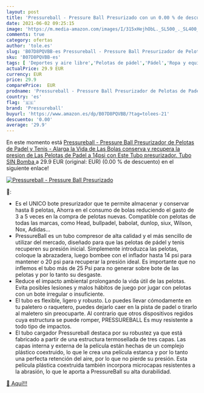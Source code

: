 ```yaml
---
layout: post
title: 'Pressureball - Pressure Ball Presurizado con un 0.00 % de descuento'
date: 2021-06-02 09:25:15
image: 'https://m.media-amazon.com/images/I/315xHejhObL._SL500_._SL400_.jpg'
comments: true
category: ofertas
author: 'tole.es'
slug: 'B07D8PQVBB-es Pressureball - Pressure Ball Presurizador de Pelotas de...'
sku: 'B07D8PQVBB-es'
tags: [ 'Deportes y aire libre','Pelotas de pádel','Pádel','Ropa y equipo para deportes','conserva','pressureball', ]
actualPrice: 29.9 EUR
currency: EUR
price: 29.9
comparePrice:  EUR
prodname: 'Pressureball - Pressure Ball Presurizador de Pelotas de Padel y Tenis - Alarga la Vida de Las Bolas  conserva y recupera la presion de Las Pelotas de Padel a 14psi con Este Tubo presurizador.  Tubo SIN Bomba '
country: 'es'
flag: '🇪🇸'
brand: 'Pressureball'
buyurl: 'https://www.amazon.es/dp/B07D8PQVBB/?tag=tolees-21'
descuento: '0.00'
average: '29.9'
---
```


En este momento está [Pressureball - Pressure Ball Presurizador de Pelotas de Padel y Tenis - Alarga la Vida de Las Bolas  conserva y recupera la presion de Las Pelotas de Padel a 14psi con Este Tubo presurizador.  Tubo SIN Bomba ](https://www.amazon.es/dp/B07D8PQVBB/?tag=tolees-21) a 29.9 EUR (original:  EUR) (0.00 %  de descuento) en el siguiente enlace!

[![Pressureball - Pressure Ball Presurizado](https://m.media-amazon.com/images/I/315xHejhObL._SL500_._SL400_.jpg)](https://www.amazon.es/dp/B07D8PQVBB/?tag=tolees-21)

🔎:

- Es el UNICO bote presurizador que te permite almacenar y conservar hasta 8 pelotas, Ahorra en el consumo de bolas reduciendo el gasto de 3 a 5 veces en la compra de pelotas nuevas. Compatible con pelotas de todas las marcas, como Head, bullpadel, babolat, dunlop, siux, Wilson, Nox, Adidas...
- PressureBall es un tubo compresor de alta calidad y el más sencillo de utilizar del mercado, diseñado para que las pelotas de pádel y tenis recuperen su presión inicial. Simplemente introduzca las pelotas, coloque la abrazadera, luego bombee con el inflador hasta 14 psi para mantener o 20 psi para recuperar la presión ideal. Es importante que no inflemos el tubo más de 25 Psi para no generar sobre bote de las pelotas y por lo tanto su desgaste.
- Reduce el impacto ambiental prolongando la vida útil de las pelotas. Evita posibles lesiones y malos hábitos de juego por jugar con pelotas con un bote irregular o insuficiente.
- El tubo es flexible, ligero y robusto. Lo puedes llevar cómodamente en tu paletero o raquetero, puedes dejarlo caer en la pista de padel o tirarlo al maletero sin preocuparte. Al contrario que otros dispositivos regidos cuya estructura se puede romper, PRESSUREBALL Es muy resistente a todo tipo de impactos.
- El tubo cargador Pressureball destaca por su robustez ya que está fabricado a partir de una estructura termosellada de tres capas. Las capas interna y externa de la película están hechas de un complejo plástico coextruido, lo que le crea una película estanca y por lo tanto una perfecta retención del aire, por lo que no pierde su presión. Esta película plástica coextruida también incorpora microcapas resistentes a la abrasión, lo que le aporta a PressureBall su alta durabilidad.

[🛒 Aquí!!!](https://www.amazon.es/dp/B07D8PQVBB/?tag=tolees-21)
